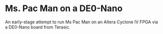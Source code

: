 Ms. Pac Man on a DE0-Nano
====

An early-stage attempt to run Ms Pac Man on an Altera Cyclone IV FPGA via a DE0-Nano board from Terasic.
